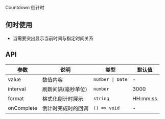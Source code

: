 Countdown 倒计时

## 何时使用

- 当需要突出显示当前时间与指定时间关系

## API

| 参数       | 说明               | 类型             | 默认值   |
| ---------- | ------------------ | ---------------- | -------- |
| value      | 数值内容           | `number \| Date` | -        |
| interval   | 刷新间隔(毫秒单位) | `number`         | 3000     |
| format     | 格式化倒计时展示   | `string`         | HH:mm:ss |
| onComplete | 倒计时完成时的回调 | `() => void`     | -        |
